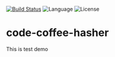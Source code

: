 [![Build Status](https://travis-ci.org/IamComing3/code-coffee-hasher.svg?branch=master)](https://travis-ci.org/IamComing3/code-coffee-hasher)
![Language](https://img.shields.io/badge/language-php-blue.svg)
![License](https://img.shields.io/badge/license-MIT-428878.svg)

# code-coffee-hasher
This is test demo 

